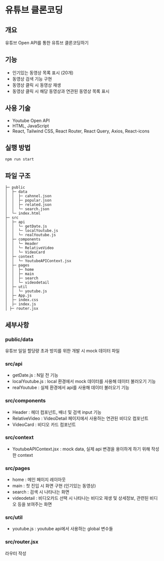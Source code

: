 # 유튜브 클론코딩
## 개요
유튜브 Open API를 통한 유튜브 클론코딩하기
## 기능
- 인기있는 동영상 목록 표시 (20개)
- 동영상 검색 기능 구현
- 동영상 클릭 시 동영상 재생
- 동영상 클릭 시 해당 동영상과 연관된 동영상 목록 표시

## 사용 기술
* Youtube Open API
* HTML, JavaScript
* React, Tailwind CSS, React Router, React Query, Axios, React-icons
## 실행 방법
```
npm run start
```
## 파일 구조
```
├─ public  
│  ├─ data
│  │  ├─ cahnnel.json
│  │  ├─ popular.json
│  │  ├─ related.json
│  │  └─ search.json
│  └─ index.html
├─ src
│  ├─ api
│  │  └─ getDate.js
│  │  └─ localYoutube.js
│  │  └─ realYoutube.js
│  ├─ components
│  │  └─ Header
│  │  └─ RelativeVideo
│  │  └─ VideoCard
│  ├─ context
│  │  └─ YoutubeAPIContext.jsx
│  ├─ pages
│  │  ├─ home
│  │  ├─ main
│  │  ├─ search
│  │  └─ videodetail
│  ├─ util
│  │  └─ youtube.js
│  ├─ App.js
│  ├─ index.css
│  ├─ index.js
│ ├─ router.jsx
```
## 세부사항
### public/data
유튜브 일일 할당량 초과 방지를 위한 개발 시 mock 데이터 파일
### src/api
* getDate.js : N일 전 기능
* localYoutube.js : local 환경에서 mock 데이터를 사용해 데이터 불러오기 기능
* realYoutube : 실제 환경에서 api를 사용해 데이터 불러오기 기능
### src/components
* Header : 헤더 컴포넌트, 배너 및 검색 input 기능
* RelativeVideo : VideoDetail 페이지에서 사용하는 연관된 비디오 컴포넌트
* VideoCard : 비디오 카드 컴포넌트
### src/context
* YoutubeAPIContext.jsx : mock data, 실제 api 변경을 용이하게 하기 위해 작성한 context
### src/pages
* home : 메인 페이지 레이아웃
* main : 첫 진입 시 화면 구현 (인기있는 동영상)
* search : 검색 시 나타나는 화면
* videodetail : 비디오카드 선택 시 나타나는 비디오 재생 및 상세정보, 관련된 비디오 등을 보여주는 화면
### src/util
* youtube.js : youtube api에서 사용하는 global 변수들
### src/router.jsx
라우터 작성